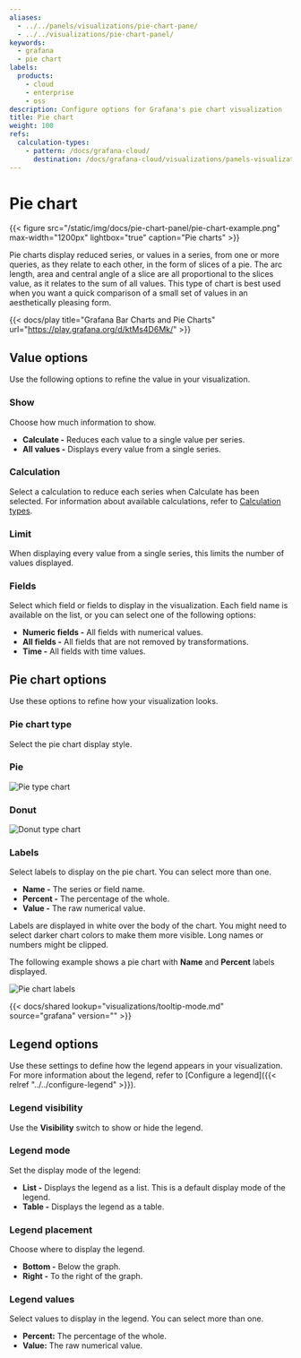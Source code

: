 ```yaml
---
aliases:
  - ../../panels/visualizations/pie-chart-pane/
  - ../../visualizations/pie-chart-panel/
keywords:
  - grafana
  - pie chart
labels:
  products:
    - cloud
    - enterprise
    - oss
description: Configure options for Grafana's pie chart visualization
title: Pie chart
weight: 100
refs:
  calculation-types:
    - pattern: /docs/grafana-cloud/
      destination: /docs/grafana-cloud/visualizations/panels-visualizations/query-transform-data/calculation-types/
---
```


# Pie chart

{{< figure src="/static/img/docs/pie-chart-panel/pie-chart-example.png" max-width="1200px" lightbox="true" caption="Pie charts" >}}

Pie charts display reduced series, or values in a series, from one or more queries, as they relate to each other, in the form of slices of a pie. The arc length, area and central angle of a slice are all proportional to the slices value, as it relates to the sum of all values. This type of chart is best used when you want a quick comparison of a small set of values in an aesthetically pleasing form.

{{< docs/play title="Grafana Bar Charts and Pie Charts" url="https://play.grafana.org/d/ktMs4D6Mk/" >}}

## Value options

Use the following options to refine the value in your visualization.

### Show

Choose how much information to show.

- **Calculate -** Reduces each value to a single value per series.
- **All values -** Displays every value from a single series.

### Calculation

Select a calculation to reduce each series when Calculate has been selected. For information about available calculations, refer to [Calculation types](ref:calculation-types).

### Limit

When displaying every value from a single series, this limits the number of values displayed.

### Fields

Select which field or fields to display in the visualization. Each field name is available on the list, or you can select one of the following options:

- **Numeric fields -** All fields with numerical values.
- **All fields -** All fields that are not removed by transformations.
- **Time -** All fields with time values.

## Pie chart options

Use these options to refine how your visualization looks.

### Pie chart type

Select the pie chart display style.

### Pie

![Pie type chart](/static/img/docs/pie-chart-panel/pie-type-chart-7-5.png)

### Donut

![Donut type chart](/static/img/docs/pie-chart-panel/donut-type-chart-7-5.png)

### Labels

Select labels to display on the pie chart. You can select more than one.

- **Name -** The series or field name.
- **Percent -** The percentage of the whole.
- **Value -** The raw numerical value.

Labels are displayed in white over the body of the chart. You might need to select darker chart colors to make them more visible. Long names or numbers might be clipped.

The following example shows a pie chart with **Name** and **Percent** labels displayed.

![Pie chart labels](/static/img/docs/pie-chart-panel/pie-chart-labels-7-5.png)

{{< docs/shared lookup="visualizations/tooltip-mode.md" source="grafana" version="<GRAFANA VERSION>" >}}

## Legend options

Use these settings to define how the legend appears in your visualization. For more information about the legend, refer to [Configure a legend]({{< relref "../../configure-legend" >}}).

### Legend visibility

Use the **Visibility** switch to show or hide the legend.

### Legend mode

Set the display mode of the legend:

- **List -** Displays the legend as a list. This is a default display mode of the legend.
- **Table -** Displays the legend as a table.

### Legend placement

Choose where to display the legend.

- **Bottom -** Below the graph.
- **Right -** To the right of the graph.

### Legend values

Select values to display in the legend. You can select more than one.

- **Percent:** The percentage of the whole.
- **Value:** The raw numerical value.

